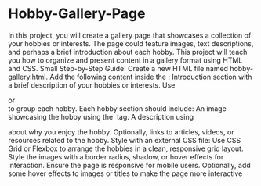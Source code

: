 # Hobby-Gallery-Page
In this project, you will create a gallery page that showcases a collection of your hobbies or interests.
The page could feature images, text descriptions, and perhaps a brief introduction about each hobby.
This project will teach you how to organize and present content in a gallery format using HTML and
CSS.
Small Step-by-Step Guide:
Create a new HTML file named hobby-gallery.html.
Add the following content inside the <body>:
Introduction section with a brief description of your hobbies or interests.
Use <div> or <section> to group each hobby.
Each hobby section should include:
An image showcasing the hobby using the <img> tag.
A description using <p> about why you enjoy the hobby.
Optionally, links to articles, videos, or resources related to the hobby.
Style with an external CSS file:
Use CSS Grid or Flexbox to arrange the hobbies in a clean, responsive grid layout.
Style the images with a border radius, shadow, or hover effects for interaction.
Ensure the page is responsive for mobile users.
Optionally, add some hover effects to images or titles to make the page more interactive
